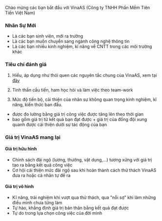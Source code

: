 Chào mừng các bạn bắt đầu với VinaAS (Công ty TNHH Phần Mềm Tiên Tiến Việt Nam)

### Nhân Sự Mới
- Là các bạn sinh viên, mới ra trường 
- Là các bạn muốn chuyển sang ngành công nghệ thông tin
- Là các bạn nhiều kinh nghiệm, kĩ năng về CNTT trong các môi trường khác

### Tiêu chí đánh giá 

1. Hiểu, áp dụng như thói quen các nguyên tắc chung của VinaAS, xem tại [đây](https://github.com/easywebhub/tasks)

3. Tinh thần cầu tiến, ham học hỏi và làm việc theo team-work

2. Mức độ tiến bộ, cải thiện của nhân sự không quan trọng kinh nghiệm, kĩ năng, kiến thức ban đầu. 
  - được đo lường bằng giá trị công việc được tăng lên theo thời gian
  - bao gồm giá trị từ kết quả bạn đạt được + giá trị của đồng đội xung quanh được cải thiện dưới sự tác động của bạn

### Giá trị VinaAS mang lại

#### Giá trị hữu hình
- Chính sách đãi ngộ (lương, thưởng, vật dụng,...) tương xứng với giá trị tạo ra bằng kết quả công việc
- Cơ hội cải thiện mức đãi ngộ sau khi hoàn thành cách thử thách VinaAS đưa ra hoặc cá nhân tự đề ra

#### Giá trị vô hình
- Kĩ năng, trải nghiệm khi vượt qua thử thách, qua "nỗi sợ" khi làm những điều mình chưa từng làm
- Tự hào, khẳng định giá trị bản thân bằng kết quả đạt được
- Tự do trong lựa chọn công việc của đời mình

